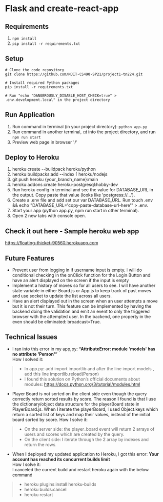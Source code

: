 # Flask and create-react-app

## Requirements
1. `npm install`
2. `pip install -r requirements.txt`

## Setup

    # Clone the code repository
    git clone https://github.com/NJIT-CS490-SP21/project1-tn224.git

    # Install required Python packages
    pip install -r requirements.txt
    
    # Run "echo "DANGEROUSLY_DISABLE_HOST_CHECK=true" > .env.development.local" in the project directory

## Run Application
1. Run command in terminal (in your project directory): `python app.py`
2. Run command in another terminal, `cd` into the project directory, and run `npm run start`
3. Preview web page in browser '/'

## Deploy to Heroku
1. heroku create --buildpack heroku/python
2. heroku buildpacks:add --index 1 heroku/nodejs
3. git push heroku {your_branch_name}:main
4. heroku addons:create heroku-postgresql:hobby-dev
5. Run heroku config in terminal and see the value for DATABASE_URL in the output. Copy paste that value (looks like 'postgress://...').
6. Create a .env file and add set our var DATABASE_URL. Run touch .env && echo "DATABASE_URL='copy-paste-database-url-here'" > .env.
7. Start your app (python app.py, npm run start in other terminal).
8. Open 2 new tabs with console open.

## Check it out here - Sample heroku web app
https://floating-thicket-90560.herokuapp.com

## Future Features
- Prevent user from logging in if username input is empty. I will do conditional checking in the onClick function for the Login Button and have an alert displayed on the screen if the input is empty
- Implement a history of moves so for all users to see. I will have another state variable in either Board.js or App.js to keep track of past moves and use socket to update the list across all users.
- Have an alert displayed out in the screen when an user attempts a move but it is not their turn. This feature can be implemented by having the backend doing the validation and emit an event to only the triggered browser with the attempted user. In the backend, one property in the even should be eliminated: broadcast=True.

## Technical Issues
- I ran into this error in my app,py: **“AttributeError: module 'models' has no attribute 'Person'”** </br>
How I solved it: </br>

> - In app.py: add import importlib  and after the line import models , add this line importlib.reload(Person) </br>
> - I found this solution on Python’s official documents about modules: https://docs.python.org/3/tutorial/modules.html

- Player Board is not sorted on the client side even though the query correctly return sorted results by score. The reason I found is that I use the dictionary/object data structure for the playerBoard state in PlayerBoard.js. When I iterate the playerBoard, I used Object.keys which return a sorted list of keys and map their values, instead of the initial board sorted by score.
How I solve it: </br>

> - On the server side: the player_board event will return 2 arrays of users and scores which are created by the query. </br>
> - On the client side: I iterate through the 2 array by indexes and return the rows.

- When I deployed my updated application to Heroku, I got this error: **Your account has reached its concurrent builds limit** </br>
How I solve it: </br>
I canceled the current build and restart heroku again with the below command</br>

> - heroku plugins:install heroku-builds </br>
> - heroku builds:cancel </br>
> - heroku restart </br>
